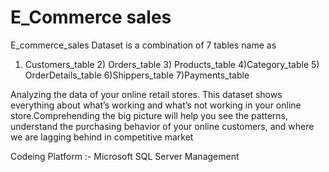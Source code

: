 # E_Commerce sales
E_commerce_sales Dataset is a combination of 7 tables name as 

1) Customers_table 2) Orders_table 3) Products_table 4)Category_table 5) OrderDetails_table 6)Shippers_table 7)Payments_table

Analyzing the data of your online retail stores. This dataset shows everything about what’s working and what’s not working in your online store.Comprehending the big picture will help you see the patterns, understand the purchasing behavior of your online customers, and where we are lagging behind in competitive market


Codeing Platform :- Microsoft SQL Server Management
